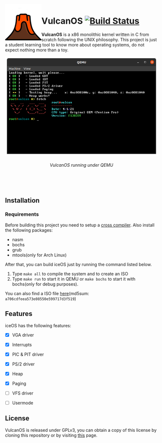 <img src="imgs/logo.png" align="left" width="120" height="120" />
     
# VulcanOS  [![Build Status](https://travis-ci.com/ice-bit/vulcanos.svg?branch=master)](https://travis-ci.com/ice-bit/vulcanos)
**VulcanOS** is a x86 monolithic kernel written in C from scratch following the UNIX philosophy. This project is just a student learning tool to know more about operating systems, do not expect nothing more than a toy.
<div align="center">
<img src="imgs/screenshot.png"  />
<h6><i>VulcanOS running under QEMU</h6></i>
</div><br /><br />

## Installation
### Requirements
Before building this project you need to setup a [cross compiler](https://wiki.osdev.org/GCC_Cross-Compiler). Also install the following packages:  

- nasm
- bochs
- grub
- mtools(only for Arch Linux)

After that, you can build iceOS just by running the command listed below.  
1. Type `make all` to compile the system and to create an ISO
2. Type `make run` to start it in QEMU or `make bochs` to start it with bochs(only for debug purposes).

You can also find a ISO file 
[here](https://github.com/ice-bit/vulcanos/raw/master/imgs/vulcanos.iso)(md5sum: `a706cdfeea573e08550e599717d3f519`)

## Features
iceOS has the following features:  
- [x] VGA driver  
- [x] Interrupts  
- [x] PIC & PIT driver  
- [x] PS/2 driver  
- [x] Heap  
- [x] Paging
- [ ] VFS driver  
- [ ] Usermode


## License
VulcanOS is released under GPLv3, you can obtain a copy of this license by cloning this repository or by visiting [this](https://opensource.org/licenses/GPL-3.0) page.
